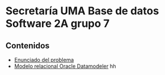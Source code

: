 # Secretaría UMA Base de datos Software 2A grupo 7

## Contenidos

- [Enunciado del problema](Enunciado/)
- [Modelo relacional Oracle Datamodeler](SecretariaUMA.dmd)
hh